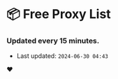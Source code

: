 # :package: Free Proxy List
### Updated every 15 minutes.

- Last updated: `2024-06-30 04:43`

:heart:
